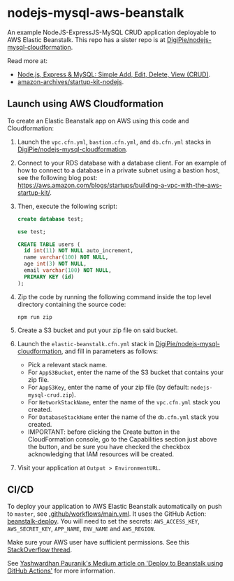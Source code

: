 # nodejs-mysql-aws-beanstalk

An example NodeJS-ExpressJS-MySQL CRUD application deployable to AWS Elastic Beanstalk. This repo has a sister repo is at [DigiPie/nodejs-mysql-cloudformation](https://github.com/DigiPie/nodejs-mysql-cloudformation).

Read more at: 

- [Node.js, Express & MySQL: Simple Add, Edit, Delete, View (CRUD)](http://blog.chapagain.com.np/node-js-express-mysql-simple-add-edit-delete-view-crud/).
- [amazon-archives/startup-kit-nodejs](https://github.com/amazon-archives/startup-kit-nodejs).

## Launch using AWS Cloudformation

To create an Elastic Beanstalk app on AWS using this code and Cloudformation:

1. Launch the `vpc.cfn.yml`, `bastion.cfn.yml`, and `db.cfn.yml` stacks in [DigiPie/nodejs-mysql-cloudformation](https://github.com/DigiPie/nodejs-mysql-cloudformation).

2. Connect to your RDS database with a database client. For an example of how to connect
to a database in a private subnet using a bastion host, see the following blog post:
https://aws.amazon.com/blogs/startups/building-a-vpc-with-the-aws-startup-kit/.

3. Then, execute the following script:
    ```sql
    create database test;

    use test;

    CREATE TABLE users (
      id int(11) NOT NULL auto_increment,
      name varchar(100) NOT NULL,
      age int(3) NOT NULL,
      email varchar(100) NOT NULL,
      PRIMARY KEY (id)
    );
    ```

4. Zip the code by running the following command inside the top level directory containing the source code:
    ```shell
    npm run zip
    ```

5. Create a S3 bucket and put your zip file on said bucket.
6. Launch the `elastic-beanstalk.cfn.yml` stack in [DigiPie/nodejs-mysql-cloudformation](https://github.com/DigiPie/nodejs-mysql-cloudformation), and fill in parameters as follows:

      - Pick a relevant stack name.
      - For `AppS3Bucket`, enter the name of the S3 bucket that contains your zip file.
      - For `AppS3Key`, enter the name of your zip file (by default: `nodejs-mysql-crud.zip`).
      - For `NetworkStackName`, enter the name of the `vpc.cfn.yml` stack you created.
      - For `DatabaseStackName` enter the name of the `db.cfn.yml` stack you created.
      - IMPORTANT: before clicking the Create button in the CloudFormation console, go to the Capabilities section just above the button, and be sure you have checked the checkbox acknowledging that IAM resources will be created.
7. Visit your application at `Output > EnvironmentURL`.

## CI/CD

To deploy your application to AWS Elastic Beanstalk automatically on push to `master`, see [.github/workflows/main.yml](.github/workflows/main.yml). It uses the GitHub Action: [beanstalk-deploy](https://github.com/marketplace/actions/beanstalk-deploy). You will need to set the secrets: `AWS_ACCESS_KEY`, `AWS_SECRET_KEY`, `APP_NAME`, `ENV_NAME` and `AWS_REGION`.

Make sure your AWS user have sufficient permissions. See this [StackOverflow thread](https://stackoverflow.com/questions/12086198/error-while-deploying-web-application-to-amazon-elastic-beanstalk).

See [Yashwardhan Pauranik's Medium article on 'Deploy to Beanstalk using GitHub Actions'](https://medium.com/commutatus/deploy-to-beanstalk-using-github-actions-20c03e094bf9) for more information.